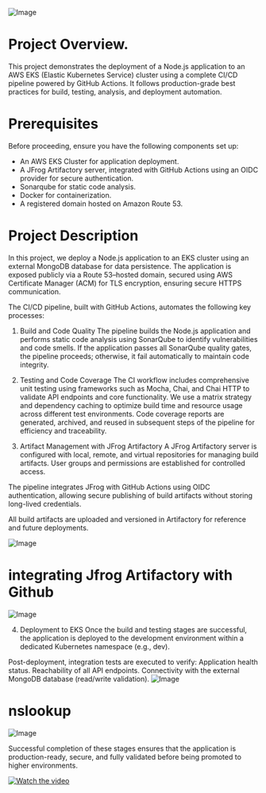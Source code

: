 ![Image](https://github.com/user-attachments/assets/2f5c0ba4-bc46-446c-be1a-e29d826513c0)
# Project Overview.
This project demonstrates the deployment of a Node.js application to an AWS EKS (Elastic Kubernetes Service) cluster using a complete CI/CD pipeline powered by GitHub Actions. It follows production-grade best practices for build, testing, analysis, and deployment automation.

# Prerequisites
Before proceeding, ensure you have the following components set up:
- An AWS EKS Cluster for application deployment.
- A JFrog Artifactory server, integrated with GitHub Actions using an OIDC provider for secure authentication.
- Sonarqube for static code analysis.
- Docker for containerization.
- A registered domain hosted on Amazon Route 53.

# Project Description
In this project, we deploy a Node.js application to an EKS cluster using an external MongoDB database for data persistence.
The application is exposed publicly via a Route 53–hosted domain, secured using AWS Certificate Manager (ACM) for TLS encryption, ensuring secure HTTPS communication.

The CI/CD pipeline, built with GitHub Actions, automates the following key processes:

1. Build and Code Quality
The pipeline builds the Node.js application and performs static code analysis using SonarQube to identify vulnerabilities and code smells.
If the application passes all SonarQube quality gates, the pipeline proceeds; otherwise, it fail automatically to maintain code integrity.

2. Testing and Code Coverage
The CI workflow includes comprehensive unit testing using frameworks such as Mocha, Chai, and Chai HTTP to validate API endpoints and core functionality.
We use a matrix strategy and dependency caching to optimize build time and resource usage across different test environments.
Code coverage reports are generated, archived, and reused in subsequent steps of the pipeline for efficiency and traceability.

3. Artifact Management with JFrog Artifactory
A JFrog Artifactory server is configured with local, remote, and virtual repositories for managing build artifacts.
User groups and permissions are established for controlled access.

The pipeline integrates JFrog with GitHub Actions using OIDC authentication, allowing secure publishing of build artifacts without storing long-lived credentials.

All build artifacts are uploaded and versioned in Artifactory for reference and future deployments.

![Image](https://github.com/user-attachments/assets/f7003745-39ce-4733-a36d-8abb6ae227a8)

# integrating Jfrog Artifactory with Github
![Image](https://github.com/user-attachments/assets/9297b418-5ce1-4625-9174-a9fdcc1a9c3d)

4. Deployment to EKS
Once the build and testing stages are successful, the application is deployed to the development environment within a dedicated Kubernetes namespace (e.g., dev).

Post-deployment, integration tests are executed to verify:
Application health status.
Reachability of all API endpoints.
Connectivity with the external MongoDB database (read/write validation).
![Image](https://github.com/user-attachments/assets/2c44bdf5-d23d-4a66-8054-b3834bcbece4)

# nslookup
![Image](https://github.com/user-attachments/assets/58f33471-6783-4e78-932f-098967c71dc8)

Successful completion of these stages ensures that the application is production-ready, secure, and fully validated before being promoted to higher environments.

[![Watch the video](https://img.youtube.com/vi/2h8u8PYVMnU/maxresdefault.jpg)](https://www.youtube.com/watch?v=2h8u8PYVMnU)



